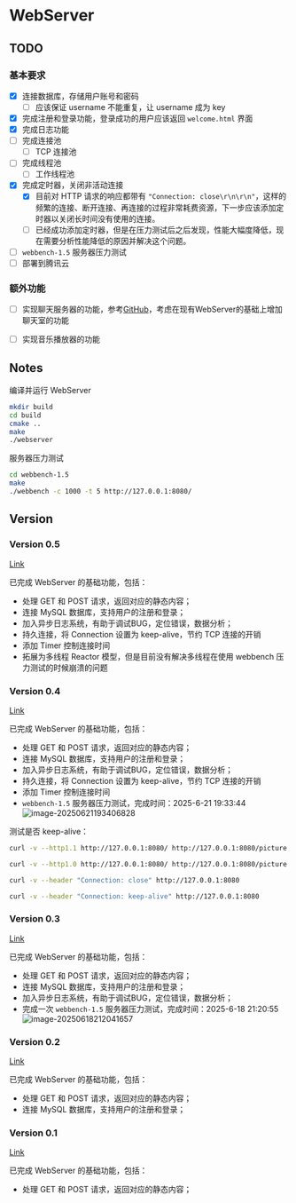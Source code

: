 # WebServer


## TODO

### 基本要求

- [x] 连接数据库，存储用户账号和密码
    - [ ] 应该保证 username 不能重复，让 username 成为 key

- [x] 完成注册和登录功能，登录成功的用户应该返回 `welcome.html` 界面
- [x] 完成日志功能
- [ ] 完成连接池
    - [ ] TCP 连接池

- [ ] 完成线程池
    - [ ] 工作线程池

- [x] 完成定时器，关闭非活动连接
    - [x] 目前对 HTTP 请求的响应都带有 `"Connection: close\r\n\r\n"`，这样的频繁的连接、断开连接、再连接的过程非常耗费资源，下一步应该添加定时器以关闭长时间没有使用的连接。
    - [ ] 已经成功添加定时器，但是在压力测试后之后发现，性能大幅度降低，现在需要分析性能降低的原因并解决这个问题。

- [ ] `webbench-1.5` 服务器压力测试
- [ ] 部署到腾讯云

### 额外功能

- [ ] 实现聊天服务器的功能，参考[GitHub](https://github.com/archibate/co_http)，考虑在现有WebServer的基础上增加聊天室的功能
- [ ] 实现音乐播放器的功能



## Notes

编译并运行 WebServer

```bash
mkdir build
cd build
cmake ..
make
./webserver
```

服务器压力测试

```bash
cd webbench-1.5
make
./webbench -c 1000 -t 5 http://127.0.0.1:8080/
```



## Version

### Version 0.5

[Link]()

已完成 WebServer 的基础功能，包括：

*   处理 GET 和 POST 请求，返回对应的静态内容；
*   连接 MySQL 数据库，支持用户的注册和登录；
*   加入异步日志系统，有助于调试BUG，定位错误，数据分析；
*   持久连接，将 Connection 设置为 keep-alive，节约 TCP 连接的开销
*   添加 Timer 控制连接时间
*   拓展为多线程 Reactor 模型，但是目前没有解决多线程在使用 webbench 压力测试的时候崩溃的问题



### Version 0.4

[Link](https://github.com/A-Egoist/WebServer/tree/8750b027ba9acd0f8eb961842a216ff6814ecc82)

已完成 WebServer 的基础功能，包括：

*   处理 GET 和 POST 请求，返回对应的静态内容；
*   连接 MySQL 数据库，支持用户的注册和登录；
*   加入异步日志系统，有助于调试BUG，定位错误，数据分析；
*   持久连接，将 Connection 设置为 keep-alive，节约 TCP 连接的开销
*   添加 Timer 控制连接时间
*   `webbench-1.5` 服务器压力测试，完成时间：2025-6-21 19:33:44
    ![image-20250621193406828](https://amonologue-image-bed.oss-cn-chengdu.aliyuncs.com/2025/202506211934008.png)

测试是否 keep-alive：

```bash
curl -v --http1.1 http://127.0.0.1:8080/ http://127.0.0.1:8080/picture http://127.0.0.1:8080/login http://127.0.0.1:8080/welcome > http11NUL
```

```bash
curl -v --http1.0 http://127.0.0.1:8080/ http://127.0.0.1:8080/picture http://127.0.0.1:8080/login http://127.0.0.1:8080/welcome > http10NUL
```

```bash
curl -v --header "Connection: close" http://127.0.0.1:8080

curl -v --header "Connection: keep-alive" http://127.0.0.1:8080
```



### Version 0.3

[Link](https://github.com/A-Egoist/WebServer/tree/5a25bb874cd17e16a1e446188b69a10c97e098b7)

已完成 WebServer 的基础功能，包括：

*   处理 GET 和 POST 请求，返回对应的静态内容；
*   连接 MySQL 数据库，支持用户的注册和登录；
*   加入异步日志系统，有助于调试BUG，定位错误，数据分析；
*   完成一次 `webbench-1.5` 服务器压力测试，完成时间：2025-6-18 21:20:55
    ![image-20250618212041657](https://amonologue-image-bed.oss-cn-chengdu.aliyuncs.com/2025/202506182120838.png)

### Version 0.2

[Link](https://github.com/A-Egoist/WebServer/tree/11830bcd8217816af960a1f5e7cb15d7dda5bdcc)

已完成 WebServer 的基础功能，包括：

*   处理 GET 和 POST 请求，返回对应的静态内容；
*   连接 MySQL 数据库，支持用户的注册和登录；

### Version 0.1

[Link](https://github.com/A-Egoist/WebServer/tree/4dbadc7e63c5665b921c8cce4055bf8d54db595f)

已完成 WebServer 的基础功能，包括：

*   处理 GET 和 POST 请求，返回对应的静态内容；